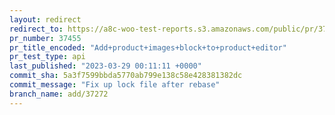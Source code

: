 ```yaml
---
layout: redirect
redirect_to: https://a8c-woo-test-reports.s3.amazonaws.com/public/pr/37455/api/index.html
pr_number: 37455
pr_title_encoded: "Add+product+images+block+to+product+editor"
pr_test_type: api
last_published: "2023-03-29 00:11:11 +0000"
commit_sha: 5a3f7599bbda5770ab799e138c58e428381382dc
commit_message: "Fix up lock file after rebase"
branch_name: add/37272
---
```


